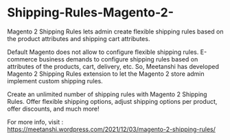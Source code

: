 # Shipping-Rules-Magento-2-
Magento 2 Shipping Rules lets admin create flexible shipping rules based on the product attributes and shipping cart attributes.  

Default Magento does not allow to configure flexible shipping rules. E-commerce business demands to configure shipping rules based on attributes of the products, cart, delivery, etc. So, Meetanshi has developed Magento 2 Shipping Rules extension to let the Magento 2 store admin implement custom shipping rules. 

Create an unlimited number of shipping rules with Magento 2 Shipping Rules. Offer flexible shipping options, adjust shipping options per product, offer discounts, and much more! 

For more info, visit : https://meetanshi.wordpress.com/2021/12/03/magento-2-shipping-rules/
